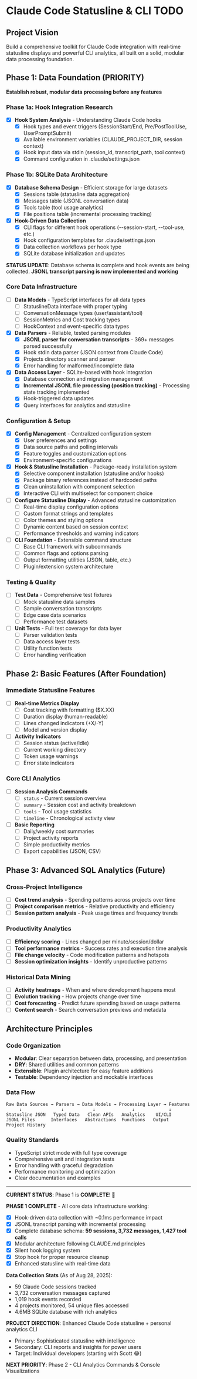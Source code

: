 # Claude Code Statusline & CLI TODO

## Project Vision

Build a comprehensive toolkit for Claude Code integration with
real-time statusline displays and powerful CLI analytics, all built on
a solid, modular data processing foundation.

## Phase 1: Data Foundation (PRIORITY)

**Establish robust, modular data processing before any features**

### Phase 1a: Hook Integration Research

- [x] **Hook System Analysis** - Understanding Claude Code hooks
  - [x] Hook types and event triggers (SessionStart/End,
        Pre/PostToolUse, UserPromptSubmit)
  - [x] Available environment variables (CLAUDE_PROJECT_DIR, session
        context)
  - [x] Hook input data via stdin (session_id, transcript_path, tool
        context)
  - [x] Command configuration in .claude/settings.json

### Phase 1b: SQLite Data Architecture

- [x] **Database Schema Design** - Efficient storage for large
      datasets
  - [x] Sessions table (statusline data aggregation)
  - [x] Messages table (JSONL conversation data)
  - [x] Tools table (tool usage analytics)
  - [x] File positions table (incremental processing tracking)

- [x] **Hook-Driven Data Collection**
  - [x] CLI flags for different hook operations (--session-start,
        --tool-use, etc.)
  - [x] Hook configuration templates for .claude/settings.json
  - [x] Data collection workflows per hook type
  - [x] SQLite database initialization and updates

**STATUS UPDATE**: Database schema is complete and hook events are
being collected. **JSONL transcript parsing is now implemented and
working**

### Core Data Infrastructure

- [ ] **Data Models** - TypeScript interfaces for all data types
  - [ ] StatuslineData interface with proper typing
  - [ ] ConversationMessage types (user/assistant/tool)
  - [ ] SessionMetrics and Cost tracking types
  - [ ] HookContext and event-specific data types

- [x] **Data Parsers** - Reliable, tested parsing modules
  - [x] **JSONL parser for conversation transcripts** - 369+ messages
        parsed successfully
  - [x] Hook stdin data parser (JSON context from Claude Code)
  - [x] Projects directory scanner and parser
  - [x] Error handling for malformed/incomplete data

- [x] **Data Access Layer** - SQLite-based with hook integration
  - [x] Database connection and migration management
  - [x] **Incremental JSONL file processing (position tracking)** -
        Processing state tracking implemented
  - [x] Hook-triggered data updates
  - [x] Query interfaces for analytics and statusline

### Configuration & Setup

- [x] **Config Management** - Centralized configuration system
  - [x] User preferences and settings
  - [x] Data source paths and polling intervals
  - [x] Feature toggles and customization options
  - [x] Environment-specific configurations
- [x] **Hook & Statusline Installation** - Package-ready installation
      system
  - [x] Selective component installation (statusline and/or hooks)
  - [x] Package binary references instead of hardcoded paths
  - [x] Clean uninstallation with component selection
  - [x] Interactive CLI with multiselect for component choice

- [ ] **Configure Statusline Display** - Advanced statusline
      customization
  - [ ] Real-time display configuration options
  - [ ] Custom format strings and templates
  - [ ] Color themes and styling options
  - [ ] Dynamic content based on session context
  - [ ] Performance thresholds and warning indicators

- [ ] **CLI Foundation** - Extensible command structure
  - [ ] Base CLI framework with subcommands
  - [ ] Common flags and options parsing
  - [ ] Output formatting utilities (JSON, table, etc.)
  - [ ] Plugin/extension system architecture

### Testing & Quality

- [ ] **Test Data** - Comprehensive test fixtures
  - [ ] Mock statusline data samples
  - [ ] Sample conversation transcripts
  - [ ] Edge case data scenarios
  - [ ] Performance test datasets

- [ ] **Unit Tests** - Full test coverage for data layer
  - [ ] Parser validation tests
  - [ ] Data access layer tests
  - [ ] Utility function tests
  - [ ] Error handling verification

## Phase 2: Basic Features (After Foundation)

### Immediate Statusline Features

- [ ] **Real-time Metrics Display**
  - [ ] Cost tracking with formatting ($X.XX)
  - [ ] Duration display (human-readable)
  - [ ] Lines changed indicators (+X/-Y)
  - [ ] Model and version display

- [ ] **Activity Indicators**
  - [ ] Session status (active/idle)
  - [ ] Current working directory
  - [ ] Token usage warnings
  - [ ] Error state indicators

### Core CLI Analytics

- [ ] **Session Analysis Commands**
  - [ ] `status` - Current session overview
  - [ ] `summary` - Session cost and activity breakdown
  - [ ] `tools` - Tool usage statistics
  - [ ] `timeline` - Chronological activity view

- [ ] **Basic Reporting**
  - [ ] Daily/weekly cost summaries
  - [ ] Project activity reports
  - [ ] Simple productivity metrics
  - [ ] Export capabilities (JSON, CSV)

## Phase 3: Advanced SQL Analytics (Future)

### Cross-Project Intelligence

- [ ] **Cost trend analysis** - Spending patterns across projects over
      time
- [ ] **Project comparison metrics** - Relative productivity and
      efficiency
- [ ] **Session pattern analysis** - Peak usage times and frequency
      trends

### Productivity Analytics

- [ ] **Efficiency scoring** - Lines changed per minute/session/dollar
- [ ] **Tool performance metrics** - Success rates and execution time
      analysis
- [ ] **File change velocity** - Code modification patterns and
      hotspots
- [ ] **Session optimization insights** - Identify unproductive
      patterns

### Historical Data Mining

- [ ] **Activity heatmaps** - When and where development happens most
- [ ] **Evolution tracking** - How projects change over time
- [ ] **Cost forecasting** - Predict future spending based on usage
      patterns
- [ ] **Content search** - Search conversation previews and metadata

## Architecture Principles

### Code Organization

- **Modular**: Clear separation between data, processing, and
  presentation
- **DRY**: Shared utilities and common patterns
- **Extensible**: Plugin architecture for easy feature additions
- **Testable**: Dependency injection and mockable interfaces

### Data Flow

```
Raw Data Sources → Parsers → Data Models → Processing Layer → Features
     ↓               ↓           ↓              ↓             ↓
Statusline JSON   Typed Data   Clean APIs   Analytics    UI/CLI
JSONL Files      Interfaces   Abstractions  Functions   Output
Project History
```

### Quality Standards

- TypeScript strict mode with full type coverage
- Comprehensive unit and integration tests
- Error handling with graceful degradation
- Performance monitoring and optimization
- Clear documentation and examples

---

**CURRENT STATUS**: Phase 1 is **COMPLETE**! 🎉

**PHASE 1 COMPLETE** - All core data infrastructure working:

- [x] Hook-driven data collection with ~0.1ms performance impact
- [x] JSONL transcript parsing with incremental processing
- [x] Complete database schema: **59 sessions, 3,732 messages, 1,427
      tool calls**
- [x] Modular architecture following CLAUDE.md principles
- [x] Silent hook logging system
- [x] Stop hook for proper resource cleanup
- [x] Enhanced statusline with real-time data

**Data Collection Stats** (As of Aug 28, 2025):

- 59 Claude Code sessions tracked
- 3,732 conversation messages captured
- 1,019 hook events recorded
- 4 projects monitored, 54 unique files accessed
- 4.6MB SQLite database with rich analytics

**PROJECT DIRECTION**: Enhanced Claude Code statusline + personal
analytics CLI

- Primary: Sophisticated statusline with intelligence
- Secondary: CLI reports and insights for power users
- Target: Individual developers (starting with Scott 😂)

**NEXT PRIORITY**: Phase 2 - CLI Analytics Commands & Console
Visualizations
